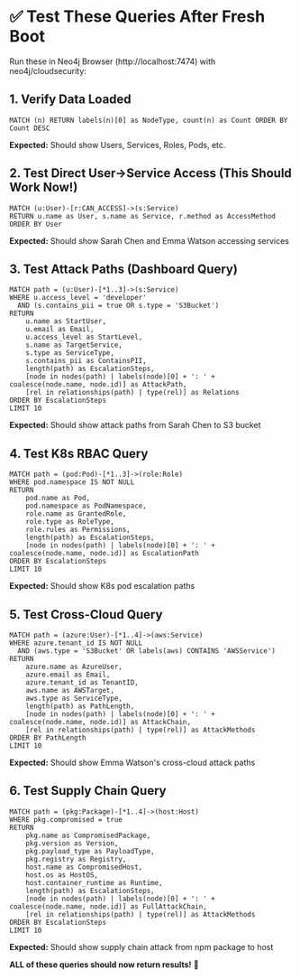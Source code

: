 # ✅ Test These Queries After Fresh Boot

Run these in Neo4j Browser (http://localhost:7474) with neo4j/cloudsecurity:

## 1. Verify Data Loaded
```cypher
MATCH (n) RETURN labels(n)[0] as NodeType, count(n) as Count ORDER BY Count DESC
```
**Expected:** Should show Users, Services, Roles, Pods, etc.

## 2. Test Direct User→Service Access (This Should Work Now!)
```cypher
MATCH (u:User)-[r:CAN_ACCESS]->(s:Service)
RETURN u.name as User, s.name as Service, r.method as AccessMethod
ORDER BY User
```
**Expected:** Should show Sarah Chen and Emma Watson accessing services

## 3. Test Attack Paths (Dashboard Query)
```cypher
MATCH path = (u:User)-[*1..3]->(s:Service)
WHERE u.access_level = 'developer' 
  AND (s.contains_pii = true OR s.type = 'S3Bucket')
RETURN 
    u.name as StartUser,
    u.email as Email,
    u.access_level as StartLevel,
    s.name as TargetService,
    s.type as ServiceType,
    s.contains_pii as ContainsPII,
    length(path) as EscalationSteps,
    [node in nodes(path) | labels(node)[0] + ': ' + coalesce(node.name, node.id)] as AttackPath,
    [rel in relationships(path) | type(rel)] as Relations
ORDER BY EscalationSteps
LIMIT 10
```
**Expected:** Should show attack paths from Sarah Chen to S3 bucket

## 4. Test K8s RBAC Query
```cypher
MATCH path = (pod:Pod)-[*1..3]->(role:Role)
WHERE pod.namespace IS NOT NULL
RETURN 
    pod.name as Pod,
    pod.namespace as PodNamespace,
    role.name as GrantedRole,
    role.type as RoleType,
    role.rules as Permissions,
    length(path) as EscalationSteps,
    [node in nodes(path) | labels(node)[0] + ': ' + coalesce(node.name, node.id)] as EscalationPath
ORDER BY EscalationSteps
LIMIT 10
```
**Expected:** Should show K8s pod escalation paths

## 5. Test Cross-Cloud Query
```cypher
MATCH path = (azure:User)-[*1..4]->(aws:Service)
WHERE azure.tenant_id IS NOT NULL 
  AND (aws.type = 'S3Bucket' OR labels(aws) CONTAINS 'AWSService')
RETURN 
    azure.name as AzureUser,
    azure.email as Email,
    azure.tenant_id as TenantID,
    aws.name as AWSTarget,
    aws.type as ServiceType,
    length(path) as PathLength,
    [node in nodes(path) | labels(node)[0] + ': ' + coalesce(node.name, node.id)] as AttackChain,
    [rel in relationships(path) | type(rel)] as AttackMethods
ORDER BY PathLength
LIMIT 10
```
**Expected:** Should show Emma Watson's cross-cloud attack paths

## 6. Test Supply Chain Query
```cypher
MATCH path = (pkg:Package)-[*1..4]->(host:Host)
WHERE pkg.compromised = true
RETURN 
    pkg.name as CompromisedPackage,
    pkg.version as Version,
    pkg.payload_type as PayloadType,
    pkg.registry as Registry,
    host.name as CompromisedHost,
    host.os as HostOS,
    host.container_runtime as Runtime,
    length(path) as EscalationSteps,
    [node in nodes(path) | labels(node)[0] + ': ' + coalesce(node.name, node.id)] as FullAttackChain,
    [rel in relationships(path) | type(rel)] as AttackMethods
ORDER BY EscalationSteps
LIMIT 10
```
**Expected:** Should show supply chain attack from npm package to host

**ALL of these queries should now return results!** 🎯